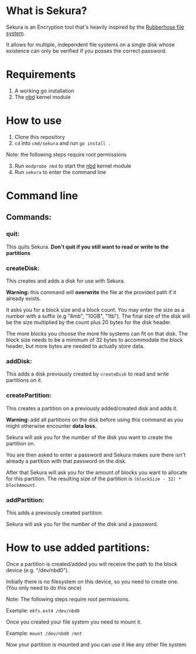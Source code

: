 # What is Sekura?
Sekura is an Encryption tool that's heavily inspired by the [Rubberhose file system](https://en.wikipedia.org/wiki/Rubberhose_(file_system)).

It allows for multiple, independent file systems on a single disk whose existence can only be verified if you posses the correct password.

# Requirements

1. A working go installation
2. The [nbd](https://en.wikipedia.org/wiki/Network_block_device) kernel module

# How to use

1. Clone this repository
2. `cd` into `cmd/sekura` and run `go install .`

Note: the following steps require root permissions

3. Run `modprobe nbd` to start the [nbd](https://en.wikipedia.org/wiki/Network_block_device) kernel module
4. Run `sekura` to enter the command line

# Command line
## Commands:
### quit:
This quits Sekura. **Don't quit if you still want to read or write to the partitions**
### createDisk:
This creates and adds a disk for use with Sekura.

**Warning:** this command will **overwrite** the file at the provided path if it already exists.

It asks you for a block size and a block count. You may enter the size as a number with a suffix (e.g "4mb", "10GB", "1tb"). The final size of the disk will be the size multiplied by the count plus 20 bytes for the disk header.

The more blocks you choose the more file systems can fit on that disk. The block size needs to be a minimum of 32 bytes to accommodate the block header, but more bytes are needed to actually store data.
### addDisk:
This adds a disk previously created by `createDisk` to read and write partitions on it.
### createPartition:
This creates a partition on a previously added/created disk and adds it.

**Warning:** add all partitions on the disk before using this command as you might otherwise encounter **data loss**.

Sekura will ask you for the number of the disk you want to create the partition on.

You are then asked to enter a password and Sekura makes sure there isn't already a partition with that password on the disk.

After that Sekura will ask you for the amount of blocks you want to allocate for this partition. The resulting size of the partition is `(blockSize - 32) * blockAmount`.
### addPartition:
This adds a previously created partition.

Sekura will ask you for the number of the disk and a password.

# How to use added partitions:

Once a partition is created/added you will receive the path to the block device (e.g. "/dev/nbd0").

Initially there is no filesystem on this device, so you need to create one. (You only need to do this once)

Note: The following steps require root permissions.

Example: `mkfs.ext4 /dev/nbd0`

Once you created your file system you need to mount it.

Example: `mount /dev/nbd0 /mnt`

Now your partition is mounted and you can use it like any other file system.
